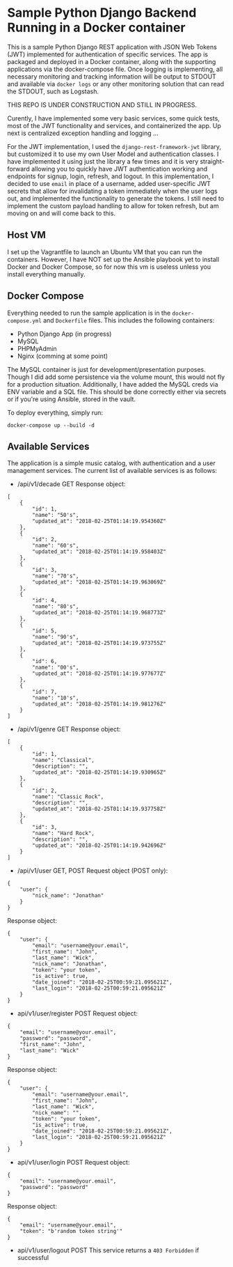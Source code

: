 # Sample Python Django Backend Running in a Docker container
This is a sample Python Django REST application with JSON Web Tokens (JWT) implemented for authentication of specific services. The app is packaged and deployed in a Docker container, along with the supporting applications via the docker-compose file. Once logging is implementing, all necessary monitoring and tracking information will be output to STDOUT and available via `docker logs` or any other monitoring solution that can read the STDOUT, such as Logstash.

THIS REPO IS UNDER CONSTRUCTION AND STILL IN PROGRESS.

Curently, I have implemented some very basic services, some quick tests, most of the JWT functionality and services, and containerized the app. Up next is centralized exception handling and logging ...

For the JWT implementation, I used the `django-rest-framework-jwt` library, but customized it to use my own User Model and authentication classes. I have implemented it using just the library a few times and it is very straight-forward allowing you to quickly have JWT authentication working and endpoints for signup, login, refresh, and logout. In this implementation, I decided to use `email` in place of a username, added user-specific JWT secrets that allow for invalidating a token immediately when the user logs out, and implemented the functionality to generate the tokens. I still need to implement the custom payload handling to allow for token refresh, but am moving on and will come back to this.

## Host VM
I set up the Vagrantfile to launch an Ubuntu VM that you can run the containers. However, I have NOT set up the Ansible playbook yet to install Docker and Docker Compose, so for now this vm is useless unless you install everything manually.

## Docker Compose
Everything needed to run the sample application is in the `docker-compose.yml` and `Dockerfile` files. This includes the following containers:

* Python Django App (in progress)
* MySQL
* PHPMyAdmin
* Nginx (comming at some point)

The MySQL container is just for development/presentation purposes. Though I did add some persistence via the volume mount, this would not fly for a production situation. Additionally, I have added the MySQL creds via ENV variable and a SQL file. This should be done correctly either via secrets or if you're using Ansible, stored in the vault.

To deploy everything, simply run:

`docker-compose up --build -d`

## Available Services
The application is a simple music catalog, with authentication and a user management services. The current list of available services is as follows:

- /api/v1/decade        GET
Response object:
```
[
    {
        "id": 1,
        "name": "50's",
        "updated_at": "2018-02-25T01:14:19.954360Z"
    },
    {
        "id": 2,
        "name": "60's",
        "updated_at": "2018-02-25T01:14:19.958403Z"
    },
    {
        "id": 3,
        "name": "70's",
        "updated_at": "2018-02-25T01:14:19.963069Z"
    },
    {
        "id": 4,
        "name": "80's",
        "updated_at": "2018-02-25T01:14:19.968773Z"
    },
    {
        "id": 5,
        "name": "90's",
        "updated_at": "2018-02-25T01:14:19.973755Z"
    },
    {
        "id": 6,
        "name": "00's",
        "updated_at": "2018-02-25T01:14:19.977677Z"
    },
    {
        "id": 7,
        "name": "10's",
        "updated_at": "2018-02-25T01:14:19.981276Z"
    }
]
```
- /api/v1/genre         GET
Response object:
```
[
    {
        "id": 1,
        "name": "Classical",
        "description": "",
        "updated_at": "2018-02-25T01:14:19.930965Z"
    },
    {
        "id": 2,
        "name": "Classic Rock",
        "description": "",
        "updated_at": "2018-02-25T01:14:19.937758Z"
    },
    {
        "id": 3,
        "name": "Hard Rock",
        "description": "",
        "updated_at": "2018-02-25T01:14:19.942696Z"
    }
]
```
- /api/v1/user          GET, POST
Request object (POST only):
```
{
	"user": {
		"nick_name": "Jonathan"
	}
}
```
Response object:
```
{
    "user": {
        "email": "username@your.email",
        "first_name": "John",
        "last_name": "Wick",
        "nick_name": "Jonathan",
        "token": "your token",
        "is_active": true,
        "date_joined": "2018-02-25T00:59:21.095621Z",
        "last_login": "2018-02-25T00:59:21.095621Z"
    }
}
```
- api/v1/user/register  POST
Request object:
```
{
	"email": "username@your.email",
	"password": "password",
	"first_name": "John",
	"last_name": "Wick"
}
```
Response object:
```
{
    "user": {
        "email": "username@your.email",
        "first_name": "John",
        "last_name": "Wick",
        "nick_name": "",
        "token": "your token",
        "is_active": true,
        "date_joined": "2018-02-25T00:59:21.095621Z",
        "last_login": "2018-02-25T00:59:21.095621Z"
    }
}
```
- api/v1/user/login     POST
Request object:
```
{
	"email": "username@your.email",
	"password": "password"
}
```
Response object:
```
{
    "email": "username@your.email",
    "token": "b'random token string'"
}
```
- api/v1/user/logout    POST
This service returns a `403 Forbidden` if successful
